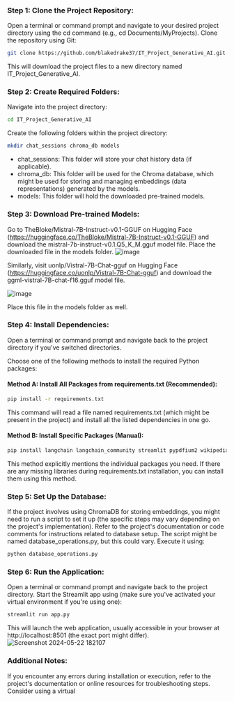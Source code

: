 ### Step 1: Clone the Project Repository:
Open a terminal or command prompt and navigate to your desired project directory using the cd command (e.g., cd Documents/MyProjects).
Clone the repository using Git:
```bash
git clone https://github.com/blakedrake37/IT_Project_Generative_AI.git
```
This will download the project files to a new directory named IT_Project_Generative_AI.

### Step 2: Create Required Folders:

Navigate into the project directory:
```bash
cd IT_Project_Generative_AI
```
Create the following folders within the project directory:
```bash
mkdir chat_sessions chroma_db models
```
- chat_sessions: This folder will store your chat history data (if applicable).
- chroma_db: This folder will be used for the Chroma database, which might be used for storing and managing embeddings (data representations) generated by the models.
- models: This folder will hold the downloaded pre-trained models.

### Step 3: Download Pre-trained Models:

Go to TheBloke/Mistral-7B-Instruct-v0.1-GGUF on Hugging Face (https://huggingface.co/TheBloke/Mistral-7B-Instruct-v0.1-GGUF) and download the mistral-7b-instruct-v0.1.Q5_K_M.gguf model file.
Place the downloaded file in the models folder.
![image](https://github.com/blakedrake37/IT_Project_Generative_AI/assets/142980009/2122e870-13f6-41bd-b9ec-f122a50c9284)


Similarly, visit uonlp/Vistral-7B-Chat-gguf on Hugging Face (https://huggingface.co/uonlp/Vistral-7B-Chat-gguf) and download the ggml-vistral-7B-chat-f16.gguf model file.

![image](https://github.com/blakedrake37/IT_Project_Generative_AI/assets/142980009/4ace412f-367e-4f1e-994a-492369de5874)


Place this file in the models folder as well.

### Step 4: Install Dependencies:
Open a terminal or command prompt and navigate back to the project directory if you've switched directories.

Choose one of the following methods to install the required Python packages:

#### Method A: Install All Packages from requirements.txt (Recommended):
```bash
pip install -r requirements.txt
```
This command will read a file named requirements.txt (which might be present in the project) and install all the listed dependencies in one go.

#### Method B: Install Specific Packages (Manual):
```bash
pip install langchain langchain_community streamlit pypdfium2 wikipedia youtube-search chromadb
```
This method explicitly mentions the individual packages you need. If there are any missing libraries during requirements.txt installation, you can install them using this method.

### Step 5: Set Up the Database:

If the project involves using ChromaDB for storing embeddings, you might need to run a script to set it up (the specific steps may vary depending on the project's implementation).
Refer to the project's documentation or code comments for instructions related to database setup. The script might be named database_operations.py, but this could vary. Execute it using:
```bash
python database_operations.py
```
### Step 6: Run the Application:

Open a terminal or command prompt and navigate back to the project directory.
Start the Streamlit app using (make sure you've activated your virtual environment if you're using one):
```bash
streamlit run app.py
```
This will launch the web application, usually accessible in your browser at http://localhost:8501 (the exact port might differ).
![Screenshot 2024-05-22 182107](https://github.com/blakedrake37/IT_Project_Generative_AI/assets/142980009/8e8433ec-1efb-48c4-9b59-9f34724abbe0)



### Additional Notes:

If you encounter any errors during installation or execution, refer to the project's documentation or online resources for troubleshooting steps.
Consider using a virtual

